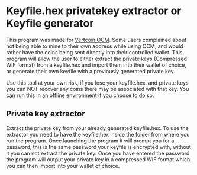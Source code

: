 # Keyfile.hex privatekey extractor or Keyfile generator
This program was made for [Vertcoin OCM](https://github.com/vertcoin-project/one-click-miner-vnext).
Some users complained about not being able to mine to their own address while using OCM, and would rather have the coins being sent directly into their controlled wallet.
This program will allow the user to either extract the private keys (Compressed WIF format) from a keyfile.hex and import them into their wallet of choice, or generate their own keyfile with a previously generated private key.

Use this tool at your own risk, if you lose your keyfile.hex, and private keys you can NOT recover any coins there may be associated with that key.
You can run this in an offline environment if you choose to do so.

## Private key extractor
Extract the private key from your already generated keyfile.hex.
To use the extractor you need to have the keyfile.hex inside the folder from where you run the program. 
Once launching the program it will prompt you for a password, this is the same password your keyfile is encrypted with, without it you can not extract the private key.
Once you have entered the password the program will output your private key in a compressed WIF format which you can then import into your wallet of choice.
